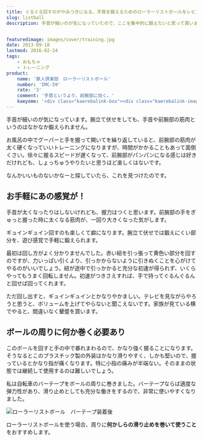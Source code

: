 ```yaml
---
title: ぐるぐる回すのがやみつきになる、手首を鍛えるためのローラーリストボールをレビュー
slug: listball
description: 手首が細いのが気になっていたので、ここを集中的に鍛えたいと思って買いました。動画で使っているところを見ると面白そうでしたし。回すとかなり轟音がしますが、前腕部にいい刺激を与えてくれます。回すのにコツがいりますが、使うと病みつきになります。


featuredimage: images/cover/training.jpg
date: 2013-09-18
lastmod: 2016-02-24
tags: 
    - おもちゃ
    - トレーニング
product:
    name: '鉄人倶楽部　ローラーリストボール'
    number: 'IMC-59'
    rate: '3'
    comment: '手首というより、前腕部に効く。'
    kaeyome: '<div class="kaerebalink-box"><div class="kaerebalink-image"><a href="http://www.amazon.co.jp/exec/obidos/ASIN/B000OPIL0M/illusionspace-22/ref=nosim/" rel="nofollow" target="_blank"><img src="http://ecx.images-amazon.com/images/I/41HMwD567hL._SL160_.jpg" style="border: none;" /></a></div><div class="kaerebalink-info"><div class="kaerebalink-name"><a href="http://www.amazon.co.jp/exec/obidos/ASIN/B000OPIL0M/illusionspace-22/ref=nosim/" rel="nofollow" target="_blank">鉄人倶楽部(IRONMAN・CLUB) ローラーリストボール  IMC-59</a><div class="kaerebalink-powered-date">posted with <a href="http://kaereba.com" rel="nofollow" target="_blank">カエレバ</a></div></div><div class="kaerebalink-detail"> カワセ(KAWASE) 2012-04-05    </div><div class="kaerebalink-link1"><div class="shoplinkamazon"><a href="http://www.amazon.co.jp/gp/search?keywords=IMC-59&__mk_ja_JP=%83J%83%5E%83J%83i&tag=illusionspace-22" rel="nofollow" target="_blank" title="アマゾン" >Amazonで購入</a></div><div class="shoplinkrakuten"><a href="http://hb.afl.rakuten.co.jp/hgc/0e95387f.f2aef20d.0e953880.25e412bd/?pc=http%3A%2F%2Fsearch.rakuten.co.jp%2Fsearch%2Fmall%2FIMC-59%2F-%2Ff.1-p.1-s.1-sf.0-st.A-v.2%3Fx%3D0%26scid%3Daf_ich_link_urltxt%26m%3Dhttp%3A%2F%2Fm.rakuten.co.jp%2F" rel="nofollow" target="_blank" title="楽天市場" >楽天市場で購入</a></div></div></div><div class="booklink-footer" style="clear: left"></div></div>'
---
```


手首が細いのが気になっています。腕立て伏せをしても、手首や前腕部の筋肉というのはなかなか鍛えられません。

お風呂の中でグーパーと手を握って開いてを繰り返していると、前腕部の筋肉が太く硬くなっていいトレーニングになりますが、時間がかかることもあって面倒くさい。徐々に握るスピードが遅くなって、前腕部がパンパンになる感じは好きだけれども、しょっちゅうやりたいと思うほど楽しくはないです。

なんかいいものないかなーと探していたら、これを見つけたのです。


## お手軽にあの感覚が！


手首が太くなったりはしないけれども、握力はつくと思います。前腕部の手をぎゅっと握った時に太くなる筋肉が、一回り大きくなった気がします。

ギュインギュイン回すのも楽しくて癖になります。腕立て伏せでは鍛えにくい部分を、遊び感覚で手軽に鍛えられます。

最初は回し方がよく分かりませんでした。赤い紐を引っ張って黄色い部分を回すのですが、力いっぱい引くより、引っかからないように引きぬくことを心がけてやるのがいいでしょう。紐が途中で引っかかると充分な初速が得られず、いくらやってもうまく回転しません。初速がつきさえすれば、手で持ってぐるんぐるんと回せば回ってくれます。

ただ回し出すと、ギュインギュインとかなりやかましい。テレビを見ながらやろうと思うと、ボリュームを上げてやらないと聞こえないです。家族が見ている横でやると、間違いなく顰蹙を買います。


## ボールの周りに何か巻く必要あり


このボールを回すと手の中で暴れまわるので、かなり強く握ることになります。そうなるとこのプラスチック製の外装はかなり滑りやすく、しかも堅いので、握っているとかなり指が痛くなります。特に小指の痛みが半端ない。そのままの状態では継続して使用するのは難しいでしょう。

私は自転車のバーテープをボールの周りに巻きました。バーテープならば適度な弾力性があり、滑り止めとしても充分な働きをするので、非常に使いやすくなりました。

<img src="https://wantit.gcreate.jp/wp-content/uploads/2013/09/P9021504.jpg" alt="ローラーリストボール　バーテープ装着後" />

ローラーリストボールを使う場合、周りに<strong>何かしらの滑り止めを巻いて使うこと</strong>をおすすめします。


  